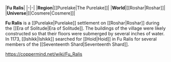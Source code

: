 |**Fu Ralis**|
|-|-|
|**Region**|[[Purelake\|The Purelake]]|
|**World**|[[Roshar\|Roshar]]|
|**Universe**|[[Cosmere\|Cosmere]]|

**Fu Ralis** is a [[Purelake\|Purelake]] settlement on [[Roshar\|Roshar]] during the [[Era of Solitude\|Era of Solitude]].
The buildings of the village were likely constructed so that their floors were submerged by several inches of water.
In 1173, [[Ishikk\|Ishikk]] searched for [[Hoid\|Hoid]] in Fu Ralis for several members of the [[Seventeenth Shard\|Seventeenth Shard]].



https://coppermind.net/wiki/Fu_Ralis